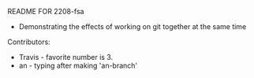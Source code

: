 README FOR 2208-fsa

- Demonstrating the effects of working on git together at the same time

Contributors:

- Travis - favorite number is 3.
- an - typing after making 'an-branch'
